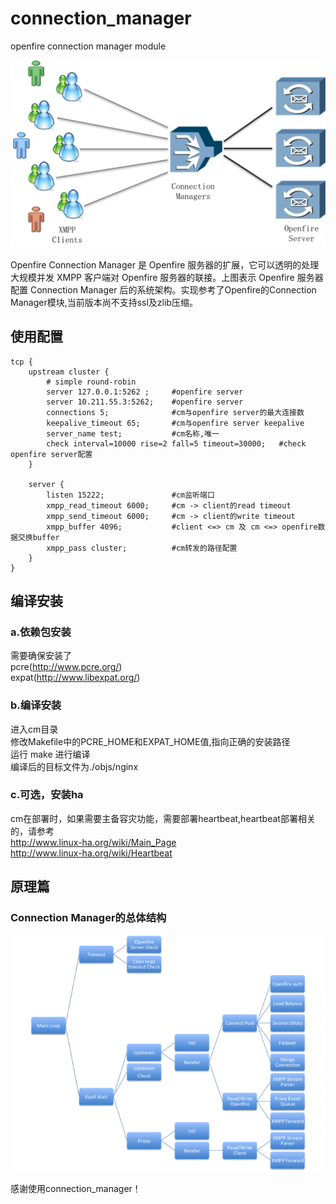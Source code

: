 connection_manager
==================

openfire connection manager module

![connection manager architecture](docs/architecture.png "Architecture")

Openfire Connection Manager 是 Openfire 服务器的扩展，它可以透明的处理大规模并发 XMPP 客户端对 Openfire 服务器的联接。上图表示 Openfire 服务器配置 Connection Manager 后的系统架构。实现参考了Openfire的Connection Manager模块,当前版本尚不支持ssl及zlib压缩。

使用配置
-------------------

	tcp {
		upstream cluster {
			# simple round-robin
			server 127.0.0.1:5262 ;		#openfire server
			server 10.211.55.3:5262;	#openfire server
			connections 5;				#cm与openfire server的最大连接数
			keepalive_timeout 65;		#cm与openfire server keepalive
			server_name test;			#cm名称,唯一
			check interval=10000 rise=2 fall=5 timeout=30000;	#check openfire server配置
		}
	
		server {
			listen 15222;				#cm监听端口
			xmpp_read_timeout 6000;		#cm -> client的read timeout
			xmpp_send_timeout 6000;		#cm -> client的write timeout
			xmpp_buffer 4096;			#client <=> cm 及 cm <=> openfire数据交换buffer
			xmpp_pass cluster;			#cm转发的路径配置
		}
	}


编译安装
-------------------
### a.依赖包安装<br />
需要确保安装了<br />
pcre(http://www.pcre.org/)<br />
expat(http://www.libexpat.org/)<br />

### b.编译安装<br />
进入cm目录<br />
修改Makefile中的PCRE_HOME和EXPAT_HOME值,指向正确的安装路径<br />
运行 make 进行编译<br />
编译后的目标文件为./objs/nginx<br />

### c.可选，安装ha <br />
cm在部署时，如果需要主备容灾功能，需要部署heartbeat,heartbeat部署相关的，请参考 <br />
 http://www.linux-ha.org/wiki/Main_Page<br />
 http://www.linux-ha.org/wiki/Heartbeat<br />
 
原理篇
-------------------
### Connection Manager的总体结构<br />
![connection manager structure](docs/structure.png "Structure")

感谢使用connection_manager！
